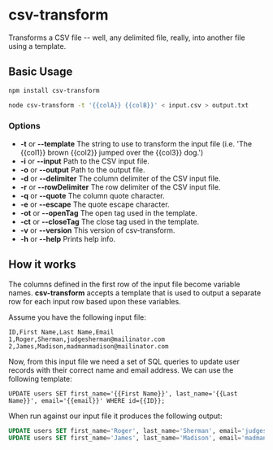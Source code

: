 # csv-transform

Transforms a CSV file -- well, any delimited file, really, into another file using a template.

## Basic Usage

```sh
npm install csv-transform
```

```sh
node csv-transform -t '{{colA}} {{colB}}' < input.csv > output.txt
```

### Options

- **-t** or **--template** The string to use to transform the input file (i.e. 'The {{col1}} brown {{col2}} jumped over the {{col3}} dog.')
- **-i** or **--input** Path to the CSV input file.
- **-o** or **--output** Path to the output file.
- **-d** or **--delimiter** The column delimiter of the CSV input file.
- **-r** or **--rowDelimiter** The row delimiter of the CSV input file.
- **-q** or **--quote** The column quote character.
- **-e** or **--escape** The quote escape character.
- **-ot** or **--openTag** The open tag used in the template.
- **-ct** or **--closeTag** The close tag used in the template.
- **-v** or **--version** This version of csv-transform.
- **-h** or **--help** Prints help info.

## How it works

The columns defined in the first row of the input file become variable names. **csv-transform** accepts a template that is used to output a separate row for each input row based upon these variables.

Assume you have the following input file:

```text
ID,First Name,Last Name,Email
1,Roger,Sherman,judgesherman@mailinator.com
2,James,Madison,madmanmadison@mailinator.com
```

Now, from this input file we need a set of SQL queries to update user records with their correct name and email address. We can use the following template:

```
UPDATE users SET first_name='{{First Name}}', last_name='{{Last Name}}', email='{{email}}' WHERE id={{ID}};
```

When run against our input file it produces the following output:

```sql
UPDATE users SET first_name='Roger', last_name='Sherman', email='judgesherman@mailinator.com' WHERE id=1;
UPDATE users SET first_name='James', last_name='Madison', email='madmanmadison@mailinator.com' WHERE id=1;
```